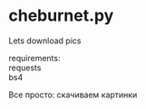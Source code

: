 # cheburnet.py
Lets download pics

requirements:  
requests    
bs4  

Все просто: скачиваем картинки
